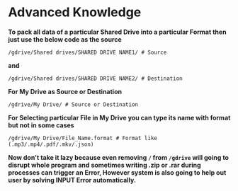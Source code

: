 # **Advanced Knowledge**
**To pack all data of a particular Shared Drive into a particular Format then just use the below code as the source**
```
/gdrive/Shared drives/SHARED DRIVE NAME1/ # Source
```
**and**
```
/gdrive/Shared drives/SHARED DRIVE NAME2/ # Destination
```
**For My Drive as Source or Destination**
```
/gdrive/My Drive/ # Source or Destination
```
**For Selecting particular File in My Drive you can type its name with format but not in some cases**
```
/gdrive/My Drive/File_Name.format # Format like (.mp3/.mp4/.pdf/.mkv/.json)
```
**Now don't take it lazy because even removing ```/``` from ```/gdrive``` will going to disrupt whole program and sometimes writing .zip or .rar during processes can trigger an Error, However system is also going to help out user by solving INPUT Error automatically.**
